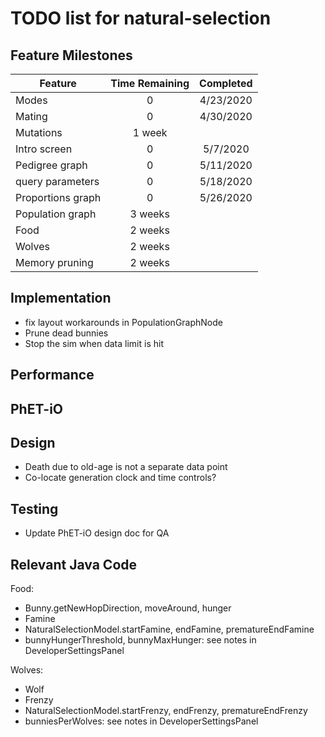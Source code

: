 # TODO list for natural-selection

## Feature Milestones

| Feature | Time Remaining | Completed |
| --- | :---: | :---: |
| Modes | 0 | 4/23/2020 |
| Mating | 0 | 4/30/2020 |
| Mutations | 1 week |  |
| Intro screen | 0 | 5/7/2020 |
| Pedigree graph | 0 | 5/11/2020 |
| query parameters | 0 | 5/18/2020 |
| Proportions graph | 0 | 5/26/2020 | 
| Population graph | 3 weeks | |
| Food | 2 weeks | | 
| Wolves | 2 weeks | |
| Memory pruning | 2 weeks | |

## Implementation

* fix layout workarounds in PopulationGraphNode
* Prune dead bunnies
* Stop the sim when data limit is hit

## Performance

## PhET-iO

## Design

* Death due to old-age is not a separate data point
* Co-locate generation clock and time controls?

## Testing

* Update PhET-iO design doc for QA

## Relevant Java Code

Food:
* Bunny.getNewHopDirection, moveAround, hunger
* Famine
* NaturalSelectionModel.startFamine, endFamine, prematureEndFamine
* bunnyHungerThreshold, bunnyMaxHunger: see notes in DeveloperSettingsPanel

Wolves:
* Wolf
* Frenzy
* NaturalSelectionModel.startFrenzy, endFrenzy, prematureEndFrenzy
* bunniesPerWolves: see notes in DeveloperSettingsPanel